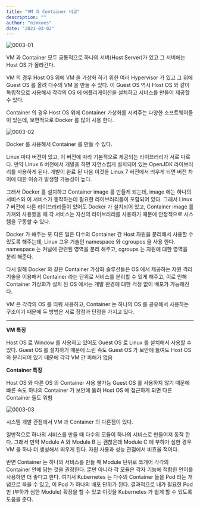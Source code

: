 ```yaml
---
title: "VM 과 Container 비교"
description: ""
author: "nimkoes"
date: "2021-03-02"
---
```


![0003-01](/tech-blog/resources/images/kubernetes/0003-01.png)

VM 과 Container 모두 공통적으로 하나의 서버(Host Server)가 있고 그 서버에는 Host OS 가 올라간다.

VM 의 경우 Host OS 위에 VM 을 가상화 하기 위한 여러 Hypervisor 가 있고 그 위에 Guest OS 를 올려 다수의 VM 을 만들 수 있다. 이 Guest OS 역시 Host OS 와 같이
독립적으로 사용해서 각각의 OS 에 애플리케이션을 설치하고 서비스를 만들어 제공할 수 있다.

Container 의 경우 Host OS 위에 Container 가상화를 시켜주는 다양한 소프트웨어들이 있는데, 보편적으로 Docker 를 많이 사용 한다.

![0003-02](/tech-blog/resources/images/kubernetes/0003-02.png)

Docker 를 사용해서 Container 를 만들 수 있다.

Linux 마다 버전이 있고, 이 버전에 따라 기본적으로 제공되는 라이브러리가 서로 다르다. 만약 Linux 6 버전에서 개발을 하면 자연스럽게 설치되어 있는 OpenJDK 라이브러리를 사용하게 된다. 개발이 완료
된 다음 이것을 Linux 7 버전에서 띄우게 되면 버전 차이에 대한 이슈가 발생할 가능성이 높다.

그래서 Docker 를 설치하고 Container image 를 만들게 되는데, image 에는 하나의 서비스와 이 서비스가 동작하는데 필요한 라이브러리들이 포함되어 있다. 그래서 Linux 7 버전에 다른
라이브러리들이 있어도 Docker 가 설치되어 있고, Container image 를 가져와 사용했을 때 각 서비스는 자신의 라이브러리를 사용하기 때문에 안정적으로 시스템을 구동할 수 있다.

Docker 가 해주는 또 다른 일은 다수의 Container 간 Host 자원을 분리해서 사용할 수 있도록 해주는데, Linux 고유 기술인 namespace 와 cgroupos 을 사용 한다. namespace
는 커널에 관련된 영역을 분리 해주고, cgroups 는 자원에 대한 영역을 분리 해준다.

다시 말해 Docker 와 같은 Container 가상화 솔루션들은 OS 에서 제공하는 자원 격리 기술을 이용해서 Container 라는 단위로 서비스를 분리할 수 있게 해주고, 이로 인해 Container 가상화가
설치 된 OS 에서는 개발 환경에 대한 걱정 없이 배포가 가능해진다.

VM 은 각각의 OS 를 띄워 사용하고, Container 는 하나의 OS 를 공유해서 사용하는 구조이기 때문에 두 방법은 서로 장점과 단점을 가지고 있다.

---

**VM 특징**

Host OS 로 Window 를 사용하고 있어도 Guest OS 로 Linux 를 설치해서 사용할 수 있다.
Guest OS 를 설치하기 때문에 느린 속도
Guest OS 가 보안에 뚫여도 Host OS 와 분리되어 있기 때문에 각각 VM 간 피해가 없음

**Container 특징**

Host OS 와 다른 OS 의 Container 사용 불가능
Guest OS 를 사용하지 않기 때문에 빠른 속도
하나의 Container 가 보안에 뚫려 Host OS 에 접근하게 되면 다른 Container 들도 위험

![0003-03](/tech-blog/resources/images/kubernetes/0003-03.png)

시스템 개발 관점에서 VM 과 Container 의 다른점이 있다.

일반적으로 하나의 서비스를 만들 때 다수의 모듈이 하나의 서비스로 만들어져 동작 한다. 그래서 만약 Module A 와 Module B 는 괜찮은데 Module C 에 부하가 심한 경우 VM 을 하나 더 생성해서
띄우게 된다. 자원 사용과 성능 관점에서 비효율 적이다.

반면 Container 는 하나의 서비스를 만들 때 Module 단위로 쪼개어 각각의 Container 안에 담는 것을 권장한다. 뿐만 아니라 각 모듈은 각자 기능에 적합한 언어를 사용하면 더 좋다고 한다. 여기서
Kubernetes 는 다수의 Container 들을 Pod 라는 개념으로 묶을 수 있고, 이 Pod 가 하나의 배포 단위가 된다. 결과적으로 내가 필요한 Pod 만 (부하가 심한 Module) 확장을 할 수 있고
이것을 Kubernetes 가 쉽게 할 수 있도록 도움을 준다.